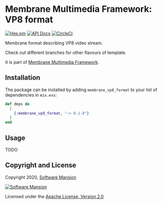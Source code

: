 # Membrane Multimedia Framework: VP8 format

[![Hex.pm](https://img.shields.io/hexpm/v/membrane_vp8_format.svg)](https://hex.pm/packages/membrane_vp9_format)
[![API Docs](https://img.shields.io/badge/api-docs-yellow.svg?style=flat)](https://hexdocs.pm/membrane_vp9_format)
[![CircleCI](https://circleci.com/gh/membraneframework/membrane_vp9_format.svg?style=svg)](https://circleci.com/gh/membraneframework/membrane_vp9_format)

Membrane format describing VP8 video stream.

Check out different branches for other flavours of template.

It is part of [Membrane Multimedia Framework](https://membraneframework.org).

## Installation

The package can be installed by adding `membrane_vp8_format` to your list of dependencies in `mix.exs`:

```elixir
def deps do
  [
    {:membrane_vp8_format, "~> 0.1.0"}
  ]
end
```

## Usage

TODO

## Copyright and License

Copyright 2020, [Software Mansion](https://swmansion.com/?utm_source=git&utm_medium=readme&utm_campaign=membrane_vp8_format)

[![Software Mansion](https://logo.swmansion.com/logo?color=white&variant=desktop&width=200&tag=membrane-github)](https://swmansion.com/?utm_source=git&utm_medium=readme&utm_campaign=membrane_vp8_format)

Licensed under the [Apache License, Version 2.0](LICENSE)
